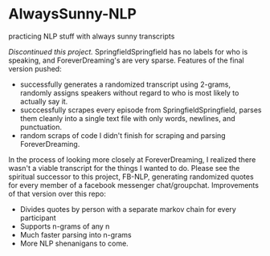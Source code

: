 # AlwaysSunny-NLP
practicing NLP stuff with always sunny transcripts


*Discontinued this project.* SpringfieldSpringfield has no labels for who is speaking, and ForeverDreaming's are very sparse. 
Features of the final version pushed: 
* successfully generates a randomized transcript using 2-grams, randomly assigns speakers without regard to who is most likely to actually say it.
* succcessfully scrapes every episode from SpringfieldSpringfield, parses them cleanly into a single text file with only words, newlines, and punctuation.
* random scraps of code I didn't finish for scraping and parsing ForeverDreaming.

In the process of looking more closely at ForeverDreaming, I realized there wasn't a viable transcript for the things I wanted to do.
Please see the spiritual successor to this project, FB-NLP, generating randomized quotes for every member of a facebook messenger chat/groupchat.
Improvements of that version over this repo:
* Divides quotes by person with a separate markov chain for every participant
* Supports n-grams of any n
* Much faster parsing into n-grams
* More NLP shenanigans to come.
